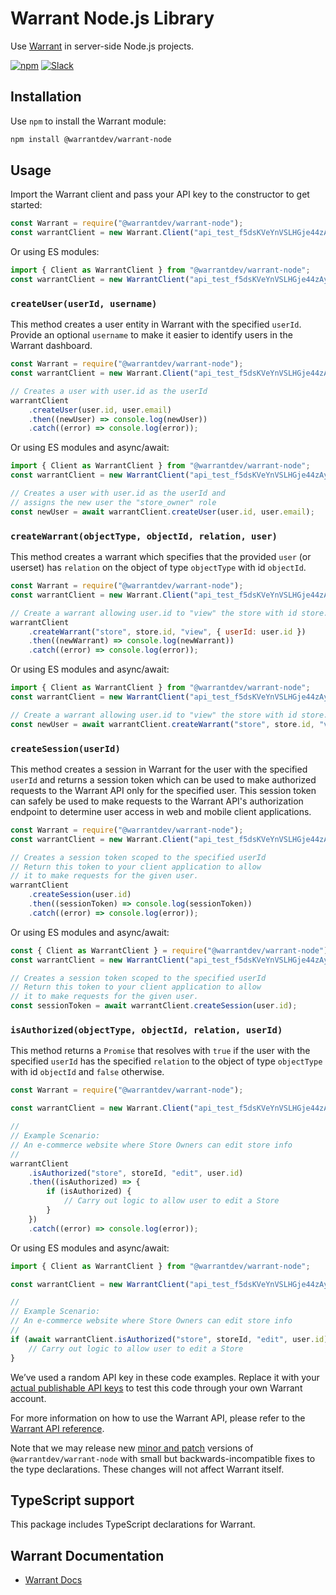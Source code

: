 # Warrant Node.js Library

Use [Warrant](https://warrant.dev/) in server-side Node.js projects.

[![npm](https://img.shields.io/npm/v/@warrantdev/warrant-node)](https://www.npmjs.com/package/@warrantdev/warrant-node)
[![Slack](https://img.shields.io/badge/slack-join-brightgreen)](https://join.slack.com/t/warrantcommunity/shared_invite/zt-12g84updv-5l1pktJf2bI5WIKN4_~f4w)

## Installation

Use `npm` to install the Warrant module:

```sh
npm install @warrantdev/warrant-node
```

## Usage
Import the Warrant client and pass your API key to the constructor to get started:
```js
const Warrant = require("@warrantdev/warrant-node");
const warrantClient = new Warrant.Client("api_test_f5dsKVeYnVSLHGje44zAygqgqXiLJBICbFzCiAg1E=");
```
Or using ES modules:
```js
import { Client as WarrantClient } from "@warrantdev/warrant-node";
const warrantClient = new WarrantClient("api_test_f5dsKVeYnVSLHGje44zAygqgqXiLJBICbFzCiAg1E=");
```

### `createUser(userId, username)`
This method creates a user entity in Warrant with the specified `userId`. Provide an optional `username` to make it easier to identify users in the Warrant dashboard.
```js
const Warrant = require("@warrantdev/warrant-node");
const warrantClient = new Warrant.Client("api_test_f5dsKVeYnVSLHGje44zAygqgqXiLJBICbFzCiAg1E=");

// Creates a user with user.id as the userId
warrantClient
    .createUser(user.id, user.email)
    .then((newUser) => console.log(newUser))
    .catch((error) => console.log(error));
```
Or using ES modules and async/await:
```js
import { Client as WarrantClient } from "@warrantdev/warrant-node";
const warrantClient = new WarrantClient("api_test_f5dsKVeYnVSLHGje44zAygqgqXiLJBICbFzCiAg1E=");

// Creates a user with user.id as the userId and
// assigns the new user the "store_owner" role
const newUser = await warrantClient.createUser(user.id, user.email);
```

### `createWarrant(objectType, objectId, relation, user)`

This method creates a warrant which specifies that the provided `user` (or userset) has `relation` on the object of type `objectType` with id `objectId`.
```js
const Warrant = require("@warrantdev/warrant-node");
const warrantClient = new Warrant.Client("api_test_f5dsKVeYnVSLHGje44zAygqgqXiLJBICbFzCiAg1E=");

// Create a warrant allowing user.id to "view" the store with id store.id
warrantClient
    .createWarrant("store", store.id, "view", { userId: user.id })
    .then((newWarrant) => console.log(newWarrant))
    .catch((error) => console.log(error));
```
Or using ES modules and async/await:
```js
import { Client as WarrantClient } from "@warrantdev/warrant-node";
const warrantClient = new WarrantClient("api_test_f5dsKVeYnVSLHGje44zAygqgqXiLJBICbFzCiAg1E=");

// Create a warrant allowing user.id to "view" the store with id store.id
const newUser = await warrantClient.createWarrant("store", store.id, "view", user.id);
```

### `createSession(userId)`
This method creates a session in Warrant for the user with the specified `userId` and returns a session token which can be used to make authorized requests to the Warrant API only for the specified user. This session token can safely be used to make requests to the Warrant API's authorization endpoint to determine user access in web and mobile client applications.

```js
const Warrant = require("@warrantdev/warrant-node");
const warrantClient = new Warrant.Client("api_test_f5dsKVeYnVSLHGje44zAygqgqXiLJBICbFzCiAg1E=");

// Creates a session token scoped to the specified userId
// Return this token to your client application to allow
// it to make requests for the given user.
warrantClient
    .createSession(user.id)
    .then((sessionToken) => console.log(sessionToken))
    .catch((error) => console.log(error));
```
Or using ES modules and async/await:
```js
const { Client as WarrantClient } = require("@warrantdev/warrant-node");
const warrantClient = new WarrantClient("api_test_f5dsKVeYnVSLHGje44zAygqgqXiLJBICbFzCiAg1E=");

// Creates a session token scoped to the specified userId
// Return this token to your client application to allow
// it to make requests for the given user.
const sessionToken = await warrantClient.createSession(user.id);
```

### `isAuthorized(objectType, objectId, relation, userId)`

This method returns a `Promise` that resolves with `true` if the user with the specified `userId` has the specified `relation` to the object of type `objectType` with id `objectId` and `false` otherwise.

```js
const Warrant = require("@warrantdev/warrant-node");

const warrantClient = new Warrant.Client("api_test_f5dsKVeYnVSLHGje44zAygqgqXiLJBICbFzCiAg1E=");

//
// Example Scenario:
// An e-commerce website where Store Owners can edit store info
//
warrantClient
    .isAuthorized("store", storeId, "edit", user.id)
    .then((isAuthorized) => {
        if (isAuthorized) {
            // Carry out logic to allow user to edit a Store
        }
    })
    .catch((error) => console.log(error));
```
Or using ES modules and async/await:
```js
import { Client as WarrantClient } from "@warrantdev/warrant-node";

const warrantClient = new WarrantClient("api_test_f5dsKVeYnVSLHGje44zAygqgqXiLJBICbFzCiAg1E=");

//
// Example Scenario:
// An e-commerce website where Store Owners can edit store info
//
if (await warrantClient.isAuthorized("store", storeId, "edit", user.id)) {
    // Carry out logic to allow user to edit a Store
}
```

We’ve used a random API key in these code examples. Replace it with your
[actual publishable API keys](https://app.warrant.dev) to
test this code through your own Warrant account.

For more information on how to use the Warrant API, please refer to the
[Warrant API reference](https://docs.warrant.dev).

Note that we may release new [minor and patch](https://semver.org/) versions of
`@warrantdev/warrant-node` with small but backwards-incompatible fixes to the type
declarations. These changes will not affect Warrant itself.

## TypeScript support

This package includes TypeScript declarations for Warrant.

## Warrant Documentation

- [Warrant Docs](https://docs.warrant.dev/)
